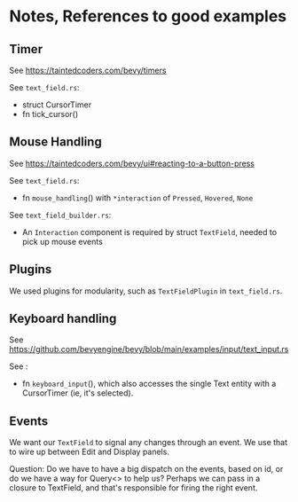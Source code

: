 # Notes, References to good examples

## Timer

See https://taintedcoders.com/bevy/timers

See `text_field.rs`:

* struct CursorTimer
* fn tick_cursor()

## Mouse Handling

See https://taintedcoders.com/bevy/ui#reacting-to-a-button-press

See `text_field.rs`:

* fn `mouse_handling`() with `*interaction` of `Pressed`, `Hovered`, `None`

See `text_field_builder.rs`:

* An `Interaction` component is required by struct `TextField`, needed to pick up mouse events

## Plugins

We used plugins for modularity, such as `TextFieldPlugin` in `text_field.rs`.

## Keyboard handling

See https://github.com/bevyengine/bevy/blob/main/examples/input/text_input.rs

See :

* fn `keyboard_input`(), which also accesses the single Text entity with a CursorTimer (ie, it's selected).

## Events

We want our `TextField` to signal any changes through an event. We use that to wire up between Edit and Display panels.

Question: Do we have to have a big dispatch on the events, based on id, or do we have a way for Query<> to help us?
Perhaps we can pass in a closure to TextField, and that's responsible for firing the right event.
